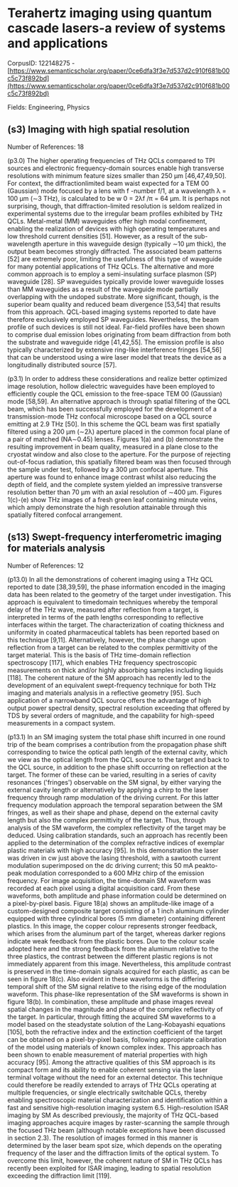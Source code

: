 # Terahertz imaging using quantum cascade lasers-a review of systems and applications

CorpusID: 122148275 - [https://www.semanticscholar.org/paper/0ce6dfa3f3e7d537d2c910f681b00c5c73f892bd](https://www.semanticscholar.org/paper/0ce6dfa3f3e7d537d2c910f681b00c5c73f892bd)

Fields: Engineering, Physics

## (s3) Imaging with high spatial resolution
Number of References: 18

(p3.0) The higher operating frequencies of THz QCLs compared to TPI sources and electronic frequency-domain sources enable high transverse resolutions with minimum feature sizes smaller than 250 µm [46,47,49,50]. For context, the diffractionlimited beam waist expected for a TEM 00 (Gaussian) mode focused by a lens with f -number f/1, at a wavelength λ = 100 µm (∼3 THz), is calculated to be w 0 = 2λf /π = 64 µm. It is perhaps not surprising, though, that diffraction-limited resolution is seldom realized in experimental systems due to the irregular beam profiles exhibited by THz QCLs. Metal-metal (MM) waveguides offer high modal confinement, enabling the realization of devices with high operating temperatures and low threshold current densities [51]. However, as a result of the sub-wavelength aperture in this waveguide design (typically ∼10 µm thick), the output beam becomes strongly diffracted. The associated beam patterns [52] are extremely poor, limiting the usefulness of this type of waveguide for many potential applications of THz QCLs. The alternative and more common approach is to employ a semi-insulating surface plasmon (SP) waveguide [28]. SP waveguides typically provide lower waveguide losses than MM waveguides as a result of the waveguide mode partially overlapping with the undoped substrate. More significant, though, is the superior beam quality and reduced beam divergence [53,54] that results from this approach. QCL-based imaging systems reported to date have therefore exclusively employed SP waveguides. Nevertheless, the beam profile of such devices is still not ideal. Far-field profiles have been shown to comprise dual emission lobes originating from beam diffraction from both the substrate and waveguide ridge [41,42,55]. The emission profile is also typically characterized by extensive ring-like interference fringes [54,56] that can be understood using a wire laser model that treats the device as a longitudinally distributed source [57].

(p3.1) In order to address these considerations and realize better optimized image resolution, hollow dielectric waveguides have been employed to efficiently couple the QCL emission to the free-space TEM 00 (Gaussian) mode [58,59]. An alternative approach is through spatial filtering of the QCL beam, which has been successfully employed for the development of a transmission-mode THz confocal microscope based on a QCL source emitting at 2.9 THz [50]. In this scheme the QCL beam was first spatially filtered using a 200 µm (∼2λ) aperture placed in the common focal plane of a pair of matched (NA∼0.45) lenses. Figures 1(a) and (b) demonstrate the resulting improvement in beam quality, measured in a plane close to the cryostat window and also close to the aperture. For the purpose of rejecting out-of-focus radiation, this spatially filtered beam was then focused through the sample under test, followed by a 300 µm confocal aperture. This aperture was found to enhance image contrast whilst also reducing the depth of field, and the complete system yielded an impressive transverse resolution better than 70 µm with an axial resolution of ∼400 µm. Figures 1(c)-(e) show THz images of a fresh green leaf containing minute veins, which amply demonstrate the high resolution attainable through this spatially filtered confocal arrangement.
## (s13) Swept-frequency interferometric imaging for materials analysis
Number of References: 12

(p13.0) In all the demonstrations of coherent imaging using a THz QCL reported to date [38,39,59], the phase information encoded in the imaging data has been related to the geometry of the target under investigation. This approach is equivalent to timedomain techniques whereby the temporal delay of the THz wave, measured after reflection from a target, is interpreted in terms of the path lengths corresponding to reflective interfaces within the target. The characterization of coating thickness and uniformity in coated pharmaceutical tablets has been reported based on this technique [9,11]. Alternatively, however, the phase change upon reflection from a target can be related to the complex permittivity of the target material. This is the basis of THz time-domain reflection spectroscopy [117], which enables THz frequency spectroscopic measurements on thick and/or highly absorbing samples including liquids [118]. The coherent nature of the SM approach has recently led to the development of an equivalent swept-frequency technique for both THz imaging and materials analysis in a reflective geometry [95]. Such application of a narrowband QCL source offers the advantage of high output power spectral density, spectral resolution exceeding that offered by TDS by several orders of magnitude, and the capability for high-speed measurements in a compact system.

(p13.1) In an SM imaging system the total phase shift incurred in one round trip of the beam comprises a contribution from the propagation phase shift corresponding to twice the optical path length of the external cavity, which we view as the optical length from the QCL source to the target and back to the QCL source, in addition to the phase shift occurring on reflection at the target. The former of these can be varied, resulting in a series of cavity resonances ('fringes') observable on the SM signal, by either varying the external cavity length or alternatively by applying a chirp to the laser frequency through ramp modulation of the driving current. For this latter frequency modulation approach the temporal separation between the SM fringes, as well as their shape and phase, depend on the external cavity length but also the complex permittivity of the target. Thus, through analysis of the SM waveform, the complex reflectivity of the target may be deduced. Using calibration standards, such an approach has recently been applied to the determination of the complex refractive indices of exemplar plastic materials with high accuracy [95].  In this demonstration the laser was driven in cw just above the lasing threshold, with a sawtooth current modulation superimposed on the dc driving current; this 50 mA peakto-peak modulation corresponded to a 600 MHz chirp of the emission frequency. For image acquisition, the time-domain SM waveform was recorded at each pixel using a digital acquisition card. From these waveforms, both amplitude and phase information could be determined on a pixel-by-pixel basis. Figure 18(a) shows an amplitude-like image of a custom-designed composite target consisting of a 1 inch aluminum cylinder equipped with three cylindrical bores (5 mm diameter) containing different plastics. In this image, the copper colour represents stronger feedback, which arises from the aluminum part of the target, whereas darker regions indicate weak feedback from the plastic bores. Due to the colour scale adopted here and the strong feedback from the aluminum relative to the three plastics, the contrast between the different plastic regions is not immediately apparent from this image. Nevertheless, this amplitude contrast is preserved in the time-domain signals acquired for each plastic, as can be seen in figure 18(c). Also evident in these waveforms is the differing temporal shift of the SM signal relative to the rising edge of the modulation waveform. This phase-like representation of the SM waveforms is shown in figure 18(b). In combination, these amplitude and phase images reveal spatial changes in the magnitude and phase of the complex reflectivity of the target. In particular, through fitting the acquired SM waveforms to a model based on the steadystate solution of the Lang-Kobayashi equations [105], both the refractive index and the extinction coefficient of the target can be obtained on a pixel-by-pixel basis, following appropriate calibration of the model using materials of known complex index. This approach has been shown to enable measurement of material properties with high accuracy [95]. Among the attractive qualities of this SM approach is its compact form and its ability to enable coherent sensing via the laser terminal voltage without the need for an external detector. This technique could therefore be readily extended to arrays of THz QCLs operating at multiple frequencies, or single electrically switchable QCLs, thereby enabling spectroscopic material characterization and identification within a fast and sensitive high-resolution imaging system 6.5. High-resolution ISAR imaging by SM As described previously, the majority of THz QCL-based imaging approaches acquire images by raster-scanning the sample through the focused THz beam (although notable exceptions have been discussed in section 2.3). The resolution of images formed in this manner is determined by the laser beam spot size, which depends on the operating frequency of the laser and the diffraction limits of the optical system. To overcome this limit, however, the coherent nature of SM in THz QCLs has recently been exploited for ISAR imaging, leading to spatial resolution exceeding the diffraction limit [119].
